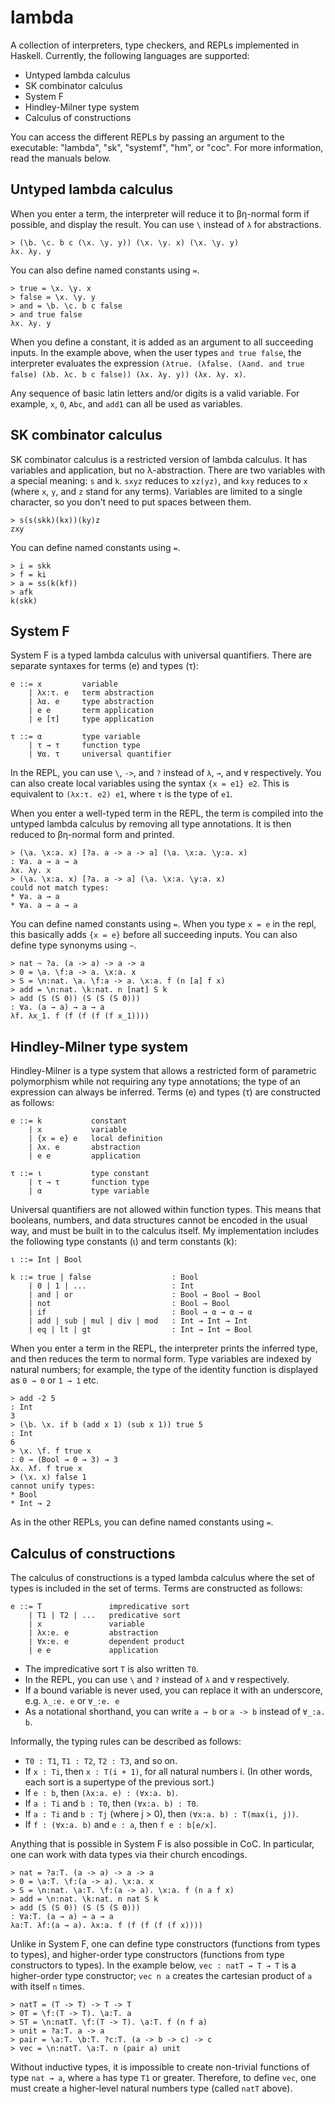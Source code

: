 # lambda
A collection of interpreters, type checkers, and REPLs implemented in Haskell. Currently, the following languages are supported:

* Untyped lambda calculus
* SK combinator calculus
* System F
* Hindley-Milner type system
* Calculus of constructions

You can access the different REPLs by passing an argument to the executable: "lambda", "sk", "systemf", "hm", or "coc". For more information, read the manuals below.

## Untyped lambda calculus
When you enter a term, the interpreter will reduce it to βη-normal form if possible, and display the result. You can use  `\` instead of `λ` for abstractions.

```
> (\b. \c. b c (\x. \y. y)) (\x. \y. x) (\x. \y. y)
λx. λy. y
```

You can also define named constants using `=`.

```
> true = \x. \y. x
> false = \x. \y. y
> and = \b. \c. b c false
> and true false
λx. λy. y
```

When you define a constant, it is added as an argument to all succeeding inputs. In the example above, when the user types `and true false`, the interpreter evaluates the expression `(λtrue. (λfalse. (λand. and true false) (λb. λc. b c false)) (λx. λy. y)) (λx. λy. x)`.

Any sequence of basic latin letters and/or digits is a valid variable. For example, `x`, `0`, `Abc`, and `add1` can all be used as variables.

## SK combinator calculus
SK combinator calculus is a restricted version of lambda calculus. It has variables and application, but no λ-abstraction. There are two variables with a special meaning: `s` and `k`. `sxyz` reduces to `xz(yz)`, and `kxy` reduces to `x` (where `x`, `y`, and `z` stand for any terms). Variables are limited to a single character, so you don't need to put spaces between them.

```
> s(s(skk)(kx))(ky)z
zxy
```

You can define named constants using `=`.

```
> i = skk
> f = ki
> a = ss(k(kf))
> afk
k(skk)
```

## System F
System F is a typed lambda calculus with universal quantifiers. There are separate syntaxes for terms (e) and types (τ):

```
e ::= x         variable
    | λx:τ. e   term abstraction
    | λα. e     type abstraction
    | e e       term application
    | e [τ]     type application

τ ::= α         type variable
    | τ → τ     function type
    | ∀α. τ     universal quantifier
```

In the REPL, you can use `\`, `->`, and `?` instead of `λ`, `→`, and `∀` respectively. You can also create local variables using the syntax `{x = e1} e2`. This is equivalent to `(λx:τ. e2) e1`, where `τ` is the type of `e1`.

When you enter a well-typed term in the REPL, the term is compiled into the untyped lambda calculus by removing all type annotations. It is then reduced to βη-normal form and printed.

```
> (\a. \x:a. x) [?a. a -> a -> a] (\a. \x:a. \y:a. x)
: ∀a. a → a → a
λx. λy. x
> (\a. \x:a. x) [?a. a -> a] (\a. \x:a. \y:a. x)
could not match types:
* ∀a. a → a
* ∀a. a → a → a
```

You can define named constants using `=`. When you type `x = e` in the repl, this basically adds `{x = e}` before all succeeding inputs. You can also define type synonyms using `~`.

```
> nat ~ ?a. (a -> a) -> a -> a
> 0 = \a. \f:a -> a. \x:a. x
> S = \n:nat. \a. \f:a -> a. \x:a. f (n [a] f x)
> add = \n:nat. \k:nat. n [nat] S k
> add (S (S 0)) (S (S (S 0)))
: ∀a. (a → a) → a → a
λf. λx_1. f (f (f (f (f x_1))))
```

## Hindley-Milner type system
Hindley-Milner is a type system that allows a restricted form of parametric polymorphism while not requiring any type annotations; the type of an expression can always be inferred. Terms (e) and types (τ) are constructed as follows:

```
e ::= k           constant
    | x           variable
    | {x = e} e   local definition
    | λx. e       abstraction
    | e e         application

τ ::= ι           type constant
    | τ → τ       function type
    | α           type variable
```

Universal quantifiers are not allowed within function types. This means that booleans, numbers, and data structures cannot be encoded in the usual way, and must be built in to the calculus itself. My implementation includes the following type constants (ι) and term constants (k):

```
ι ::= Int | Bool

k ::= true | false                  : Bool
    | 0 | 1 | ...                   : Int
    | and | or                      : Bool → Bool → Bool
    | not                           : Bool → Bool
    | if                            : Bool → α → α → α
    | add | sub | mul | div | mod   : Int → Int → Int
    | eq | lt | gt                  : Int → Int → Bool
```

When you enter a term in the REPL, the interpreter prints the inferred type, and then reduces the term to normal form. Type variables are indexed by natural numbers; for example, the type of the identity function is displayed as `0 → 0` or `1 → 1` etc.

```
> add -2 5
: Int
3
> (\b. \x. if b (add x 1) (sub x 1)) true 5
: Int
6
> \x. \f. f true x
: 0 → (Bool → 0 → 3) → 3
λx. λf. f true x
> (\x. x) false 1
cannot unify types:
* Bool
* Int → 2
```

As in the other REPLs, you can define named constants using `=`.

## Calculus of constructions
The calculus of constructions is a typed lambda calculus where the set of types is included in the set of terms. Terms are constructed as follows:

```
e ::= T               impredicative sort
    | T1 | T2 | ...   predicative sort
    | x               variable
    | λx:e. e         abstraction
    | ∀x:e. e         dependent product
    | e e             application
```

* The impredicative sort `T` is also written `T0`.
* In the REPL, you can use `\` and `?` instead of `λ` and `∀` respectively.
* If a bound variable is never used, you can replace it with an underscore, e.g. `λ_:e. e` or `∀_:e. e`
* As a notational shorthand, you can write `a → b` or `a -> b` instead of `∀_:a. b`.

Informally, the typing rules can be described as follows:
* `T0 : T1`, `T1 : T2`, `T2 : T3`, and so on.
* If `x : Ti`, then `x : T(i + 1)`, for all natural numbers i. (In other words, each sort is a supertype of the previous sort.)
* If `e : b`, then `(λx:a. e) : (∀x:a. b)`.
* If `a : Ti` and `b : T0`, then `(∀x:a. b) : T0`.
* If `a : Ti` and `b : Tj` (where j > 0), then `(∀x:a. b) : T(max(i, j))`.
* If `f : (∀x:a. b)` and `e : a`, then `f e : b[e/x]`.

Anything that is possible in System F is also possible in CoC. In particular, one can work with data types via their church encodings.

```
> nat = ?a:T. (a -> a) -> a -> a
> 0 = \a:T. \f:(a -> a). \x:a. x
> S = \n:nat. \a:T. \f:(a -> a). \x:a. f (n a f x)
> add = \n:nat. \k:nat. n nat S k
> add (S (S 0)) (S (S (S 0)))
: ∀a:T. (a → a) → a → a
λa:T. λf:(a → a). λx:a. f (f (f (f (f x))))
```

Unlike in System F, one can define type constructors (functions from types to types), and higher-order type constructors (functions from type constructors to types). In the example below, `vec : natT → T → T` is a higher-order type constructor; `vec n a` creates the cartesian product of `a` with itself `n` times.

```
> natT = (T -> T) -> T -> T
> 0T = \f:(T -> T). \a:T. a
> ST = \n:natT. \f:(T -> T). \a:T. f (n f a)
> unit = ?a:T. a -> a
> pair = \a:T. \b:T. ?c:T. (a -> b -> c) -> c
> vec = \n:natT. \a:T. n (pair a) unit
```

Without inductive types, it is impossible to create non-trivial functions of type `nat → a`, where `a` has type `T1` or greater. Therefore, to define `vec`, one must create a higher-level natural numbers type (called `natT` above). 
